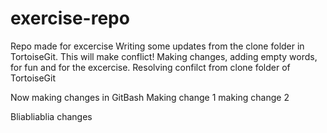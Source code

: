 # exercise-repo
Repo made for excercise
Writing some updates from the clone folder in TortoiseGit. This will make conflict!
Making changes, adding empty words, for fun and for the excercise.
Resolving confilct from clone folder of TortoiseGit


Now making changes in GitBash
Making change 1
making change 2

Bliabliablia changes


